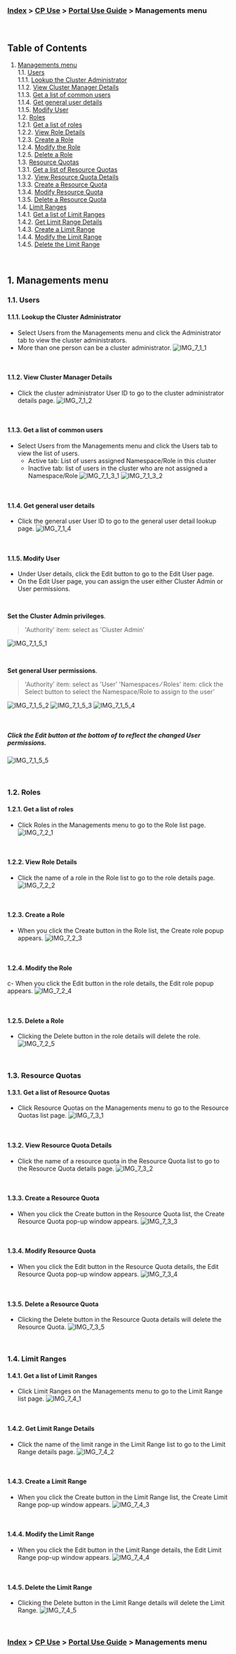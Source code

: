 ### [Index](https://github.com/K-PaaS/cp-guide-eng) > [CP Use](../Readme.md) >  [Portal Use Guide](./cp-portal-use-guide.md) > Managements menu

<br>

## Table of Contents

1. [Managements menu](#1)  
  1.1. [Users](#1-1)  
   1.1.1. [Lookup the Cluster Administrator](#1-1-1)  
   1.1.2. [View Cluster Manager Details](#1-1-2)  
   1.1.3. [Get a list of common users](#1-1-3)  
   1.1.4. [Get general user details](#1-1-4)  
   1.1.5. [Modify User](#1-1-5)  
  1.2. [Roles](#1-2)  
   1.2.1. [Get a list of roles](#1-2-1)  
   1.2.2. [View Role Details](#1-2-2)  
   1.2.3. [Create a Role](#1-2-3)  
   1.2.4. [Modify the Role](#1-2-4)  
   1.2.5. [Delete a Role](#1-2-5)  
  1.3. [Resource Quotas](#1-3)  
   1.3.1. [Get a list of Resource Quotas](#1-3-1)  
   1.3.2. [View Resource Quota Details](#1-3-2)  
   1.3.3. [Create a Resource Quota](#1-3-3)  
   1.3.4. [Modify Resource Quota](#1-3-4)  
   1.3.5. [Delete a Resource Quota](#1-3-5)  
  1.4. [Limit Ranges](#1-4)  
   1.4.1. [Get a list of Limit Ranges](#1-4-1)  
   1.4.2. [Get Limit Range Details](#1-4-2)  
   1.4.3. [Create a Limit Range](#1-4-3)  
   1.4.4. [Modify the Limit Range](#1-4-4)  
   1.4.5. [Delete the Limit Range](#1-4-5)

<br>


## <div id='1'/> 1. Managements menu
### <div id='1-1'/> 1.1. Users
#### <div id='1-1-1'/> 1.1.1. Lookup the Cluster Administrator
- Select Users from the Managements menu and click the Administrator tab to view the cluster administrators.
- More than one person can be a cluster administrator.
  ![IMG_7_1_1]

<br>

#### <div id='1-1-2'/> 1.1.2. View Cluster Manager Details
- Click the cluster administrator User ID to go to the cluster administrator details page.
  ![IMG_7_1_2]

<br>

#### <div id='1-1-3'/> 1.1.3. Get a list of common users
- Select Users from the Managements menu and click the Users tab to view the list of users.
  + Active tab: List of users assigned Namespace/Role in this cluster
  + Inactive tab: list of users in the cluster who are not assigned a Namespace/Role
    ![IMG_7_1_3_1]
    ![IMG_7_1_3_2]

<br>

#### <div id='1-1-4'/> 1.1.4. Get general user details
- Click the general user User ID to go to the general user detail lookup page.
  ![IMG_7_1_4]

<br>

#### <div id='1-1-5'/> 1.1.5. Modify User
- Under User details, click the Edit button to go to the Edit User page.
- On the Edit User page, you can assign the user either Cluster Admin or User permissions.

<br>

**Set the Cluster Admin privileges**.
>'Authority' item: select as 'Cluster Admin'

![IMG_7_1_5_1]

<br>

**Set general User permissions**.
>'Authority' item: select as 'User'
> 'Namespaces ⁄ Roles' item: click the Select button to select the Namespace/Role to assign to the user'

![IMG_7_1_5_2]
![IMG_7_1_5_3]
![IMG_7_1_5_4]

<br>

##### Click the Edit button at the bottom of to reflect the changed User permissions.
![IMG_7_1_5_5]

<br>

### <div id='1-2'/> 1.2. Roles
#### <div id='1-2-1'/> 1.2.1. Get a list of roles
- Click Roles in the Managements menu to go to the Role list page.
  ![IMG_7_2_1]

<br>

#### <div id='1-2-2'/> 1.2.2. View Role Details
- Click the name of a role in the Role list to go to the role details page.
  ![IMG_7_2_2]

<br>

#### <div id='1-2-3'/> 1.2.3. Create a Role
- When you click the Create button in the Role list, the Create role popup appears.
  ![IMG_7_2_3]

<br>

#### <div id='1-2-4'/> 1.2.4. Modify the Role
c- When you click the Edit button in the role details, the Edit role popup appears.
![IMG_7_2_4]

<br>

#### <div id='1-2-5'/> 1.2.5. Delete a Role
- Clicking the Delete button in the role details will delete the role.
  ![IMG_7_2_5]

<br>

### <div id='1-3'/> 1.3. Resource Quotas
#### <div id='1-3-1'/> 1.3.1. Get a list of Resource Quotas
- Click Resource Quotas on the Managements menu to go to the Resource Quotas list page.
  ![IMG_7_3_1]

<br>

#### <div id='1-3-2'/> 1.3.2. View Resource Quota Details
- Click the name of a resource quota in the Resource Quota list to go to the Resource Quota details page.
  ![IMG_7_3_2]

<br>

#### <div id='1-3-3'/> 1.3.3. Create a Resource Quota
- When you click the Create button in the Resource Quota list, the Create Resource Quota pop-up window appears.
  ![IMG_7_3_3]

<br>

#### <div id='1-3-4'/> 1.3.4. Modify Resource Quota
- When you click the Edit button in the Resource Quota details, the Edit Resource Quota pop-up window appears.
  ![IMG_7_3_4]

<br>

#### <div id='1-3-5'/> 1.3.5. Delete a Resource Quota
- Clicking the Delete button in the Resource Quota details will delete the Resource Quota.
  ![IMG_7_3_5]

<br>

### <div id='1-4'/> 1.4. Limit Ranges
#### <div id='1-4-1'/> 1.4.1. Get a list of Limit Ranges
- Click Limit Ranges on the Managements menu to go to the Limit Range list page.
  ![IMG_7_4_1]

<br>

#### <div id='1-4-2'/> 1.4.2. Get Limit Range Details
- Click the name of the limit range in the Limit Range list to go to the Limit Range details page.
  ![IMG_7_4_2]

<br>

#### <div id='1-4-3'/> 1.4.3. Create a Limit Range
- When you click the Create button in the Limit Range list, the Create Limit Range pop-up window appears.
  ![IMG_7_4_3]

<br>

#### <div id='1-4-4'/> 1.4.4. Modify the Limit Range
- When you click the Edit button in the Limit Range details, the Edit Limit Range pop-up window appears.
  ![IMG_7_4_4]

<br>

#### <div id='1-4-5'/> 1.4.5. Delete the Limit Range
- Clicking the Delete button in the Limit Range details will delete the Limit Range.
  ![IMG_7_4_5]

<br>

### [Index](https://github.com/K-PaaS/cp-guide-eng) > [CP Use](../Readme.md) >  [Portal Use Guide](./cp-portal-use-guide.md) > Managements menu

[IMG_7_1_1]:../images/portal/IMG_7_1_1.png
[IMG_7_1_2]:../images/portal/IMG_7_1_2.png
[IMG_7_1_3_1]:../images/portal/IMG_7_1_3_1.png
[IMG_7_1_3_2]:../images/portal/IMG_7_1_3_2.png
[IMG_7_1_4]:../images/portal/IMG_7_1_4.png
[IMG_7_1_5_1]:../images/portal/IMG_7_1_5_1.png
[IMG_7_1_5_2]:../images/portal/IMG_7_1_5_2.png
[IMG_7_1_5_3]:../images/portal/IMG_7_1_5_3.png
[IMG_7_1_5_4]:../images/portal/IMG_7_1_5_4.png
[IMG_7_1_5_5]:../images/portal/IMG_7_1_5_5.png
[IMG_7_2_1]:../images/portal/IMG_7_2_1.png
[IMG_7_2_2]:../images/portal/IMG_7_2_2.png
[IMG_7_2_3]:../images/portal/IMG_7_2_3.png
[IMG_7_2_4]:../images/portal/IMG_7_2_4.png
[IMG_7_2_5]:../images/portal/IMG_7_2_5.png
[IMG_7_3_1]:../images/portal/IMG_7_3_1.png
[IMG_7_3_2]:../images/portal/IMG_7_3_2.png
[IMG_7_3_3]:../images/portal/IMG_7_3_3.png
[IMG_7_3_4]:../images/portal/IMG_7_3_4.png
[IMG_7_3_5]:../images/portal/IMG_7_3_5.png
[IMG_7_4_1]:../images/portal/IMG_7_4_1.png
[IMG_7_4_2]:../images/portal/IMG_7_4_2.png
[IMG_7_4_3]:../images/portal/IMG_7_4_3.png
[IMG_7_4_4]:../images/portal/IMG_7_4_4.png
[IMG_7_4_5]:../images/portal/IMG_7_4_5.png